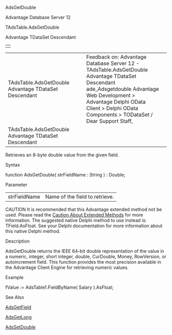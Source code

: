 AdsGetDouble




Advantage Database Server 12  

TAdsTable.AdsGetDouble

Advantage TDataSet Descendant

|  |
| --- |
|  |

|  |  |  |  |  |
| --- | --- | --- | --- | --- |
| TAdsTable.AdsGetDouble  Advantage TDataSet Descendant |  |  | Feedback on: Advantage Database Server 12 - TAdsTable.AdsGetDouble Advantage TDataSet Descendant ade\_Adsgetdouble Advantage Web Development > Advantage Delphi OData Client > Delphi OData Components > TODataSet / Dear Support Staff, |  |
| TAdsTable.AdsGetDouble  Advantage TDataSet Descendant |  |  |  |  |

Retrieves an 8-byte double value from the given field.

Syntax

function AdsGetDouble( strFieldName : String ) : Double;

Parameter

|  |  |
| --- | --- |
| strFieldName | Name of the field to retrieve. |

CAUTION It is recommended that this Advantage extended method not be used. Please read the [Caution About Extended Methods](ade_caution_about_extended_methods.htm) for more information. The suggested native Delphi method to use instead is: TField.AsFloat. See your Delphi documentation for more information about this native Delphi method.

Description

AdsGetDouble returns the IEEE 64-bit double representation of the value in a numeric, integer, short integer, double, CurDouble, Money, RowVersion, or autoincrement field. This function provides the most precision available in the Advantage Client Engine for retrieving numeric values.

Example

fValue := AdsTable1.FieldByName( Salary ).AsFloat;

See Also

[AdsGetField](ade_adsgetfield.htm)

[AdsGetLong](ade_adsgetlong.htm)

[AdsSetDouble](ade_adssetdouble.htm)